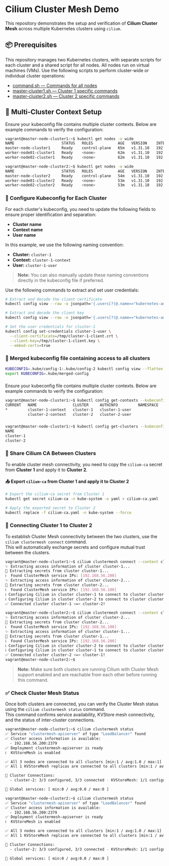 # Cilium Cluster Mesh Demo
This repository demonstrates the setup and verification of **Cilium Cluster Mesh** across multiple Kubernetes clusters using `cilium`.

## 📦 Prerequisites
This repository manages two Kubernetes clusters, with separate scripts for each cluster and a shared script for all nodes.
All nodes run on virtual machines (VMs). Use the following scripts to perform cluster-wide or individual cluster operations:
- [command.sh — Commands for all nodes](https://github.com/EEM0N/Cluster-Mesh-Using-Cilium/blob/main/command.sh)
- [master-cluster1.sh — Cluster 1 specific commands](https://github.com/EEM0N/Cluster-Mesh-Using-Cilium/blob/main/master-cluster1.sh)
- [master-cluster2.sh — Cluster 2 specific commands](https://github.com/EEM0N/Cluster-Mesh-Using-Cilium/blob/main/master-cluster2.sh)

## 🧩 Multi-Cluster Context Setup
Ensure your kubeconfig file contains multiple cluster contexts. Below are example commands to verify the configuration:
```bash
vagrant@master-node-cluster1:~$ kubectl get nodes -o wide
NAME                     STATUS   ROLES           AGE   VERSION    INTERNAL-IP     EXTERNAL-IP   OS-IMAGE             KERNEL-VERSION       CONTAINER-RUNTIME
master-node-cluster1     Ready    control-plane   65m   v1.31.10   192.168.56.10   <none>        Ubuntu 22.04.4 LTS   5.15.0-102-generic   containerd://1.7.27
worker-node01-cluster1   Ready    <none>          62m   v1.31.10   192.168.56.11   <none>        Ubuntu 22.04.4 LTS   5.15.0-102-generic   containerd://1.7.27
worker-node02-cluster1   Ready    <none>          62m   v1.31.10   192.168.56.12   <none>        Ubuntu 22.04.4 LTS   5.15.0-102-generic   containerd://1.7.27

vagrant@master-node-cluster2:~$ kubectl get nodes -o wide
NAME                     STATUS   ROLES           AGE   VERSION    INTERNAL-IP     EXTERNAL-IP   OS-IMAGE             KERNEL-VERSION       CONTAINER-RUNTIME  
master-node-cluster2     Ready    control-plane   54m   v1.31.10   192.168.56.20   <none>        Ubuntu 22.04.4 LTS   5.15.0-102-generic   containerd://1.7.27
worker-node01-cluster2   Ready    <none>          53m   v1.31.10   192.168.56.21   <none>        Ubuntu 22.04.4 LTS   5.15.0-102-generic   containerd://1.7.27
worker-node02-cluster2   Ready    <none>          53m   v1.31.10   192.168.56.22   <none>        Ubuntu 22.04.4 LTS   5.15.0-102-generic   containerd://1.7.27
```

### 🔧 Configure Kubeconfig for Each Cluster
For each cluster's kubeconfig, you need to update the following fields to ensure proper identification and separation:
- **Cluster name**
- **Context name**
- **User name**

In this example, we use the following naming convention:
- **Cluster:** `cluster-1`  
- **Context:** `cluster-1-context`  
- **User:** `cluster-1-user`

> **Note:** You can also manually update these naming conventions directly in the kubeconfig file if preferred.

Use the following commands to extract and set user credentials:
```bash
# Extract and decode the client certificate
kubectl config view --raw -o jsonpath='{.users[?(@.name=="kubernetes-admin")].user.client-certificate-data}' | base64 -d > /tmp/cluster-1-client.crt

# Extract and decode the client key
kubectl config view --raw -o jsonpath='{.users[?(@.name=="kubernetes-admin")].user.client-key-data}' | base64 -d > /tmp/cluster-1-client.key

# Set the user credentials for cluster-1
kubectl config set-credentials cluster-1-user \
  --client-certificate=/tmp/cluster-1-client.crt \
  --client-key=/tmp/cluster-1-client.key \
  --embed-certs=true
```

### 🔧 Merged kubeconfig file containing access to all clusters
```bash
KUBECONFIG=.kube/config-1:.kube/config-2 kubectl config view --flatten > .kube/merged-config
export KUBECONFIG=.kube/merged-config
```

### 
Ensure your kubeconfig file contains multiple cluster contexts. Below are example commands to verify the configuration:
```bash
vagrant@master-node-cluster1:~$ kubectl config get-contexts --kubeconfig=.kube/merged-config
CURRENT   NAME                CLUSTER     AUTHINFO         NAMESPACE
*         cluster-1-context   cluster-1   cluster-1-user
          cluster-2-context   cluster-2   cluster-2-user
```

### 
```bash
vagrant@master-node-cluster1:~$ kubectl config get-clusters --kubeconfig=.kube/merged-config
NAME
cluster-1
cluster-2
```

### 🔁 Share Cilium CA Between Clusters
To enable cluster mesh connectivity, you need to copy the `cilium-ca` secret from **Cluster 1** and apply it to **Cluster 2**.
#### 📤 Export `cilium-ca` from Cluster 1 and apply it to Cluster 2

```bash
# Export the cilium-ca secret from Cluster 1
kubectl get secret cilium-ca -n kube-system -o yaml > cilium-ca.yaml

# Apply the exported secret to Cluster 2
kubectl replace -f cilium-ca.yaml -n kube-system --force
```

### 🔗 Connecting Cluster 1 to Cluster 2
To establish Cluster Mesh connectivity between the two clusters, use the `cilium clustermesh connect` command.  
This will automatically exchange secrets and configure mutual trust between the clusters.

```bash
vagrant@master-node-cluster1:~$ cilium clustermesh connect --context cluster-1-context --destination-context cluster-2-context  
✨ Extracting access information of cluster cluster-1...
🔑 Extracting secrets from cluster cluster-1...
ℹ️  Found ClusterMesh service IPs: [192.168.56.200]
✨ Extracting access information of cluster cluster-2...
🔑 Extracting secrets from cluster cluster-2...
ℹ️  Found ClusterMesh service IPs: [192.168.56.100]
ℹ️ Configuring Cilium in cluster cluster-1 to connect to cluster cluster-2
ℹ️ Configuring Cilium in cluster cluster-2 to connect to cluster cluster-1
✅ Connected cluster cluster-1 <=> cluster-2!
```
```bash
vagrant@master-node-cluster2:~$ cilium clustermesh connect --context cluster-2-context --destination-context cluster-1-context  
✨ Extracting access information of cluster cluster-2...
🔑 Extracting secrets from cluster cluster-2...
ℹ️  Found ClusterMesh service IPs: [192.168.56.100]
✨ Extracting access information of cluster cluster-1...
🔑 Extracting secrets from cluster cluster-1...
ℹ️  Found ClusterMesh service IPs: [192.168.56.200]
ℹ️ Configuring Cilium in cluster cluster-2 to connect to cluster cluster-1
ℹ️ Configuring Cilium in cluster cluster-1 to connect to cluster cluster-2
✅ Connected cluster cluster-2 <=> cluster-1!
vagrant@master-node-cluster2:~$ 
```
> **Note:** Make sure both clusters are running Cilium with Cluster Mesh support enabled and are reachable from each other before running this command.

### ✅ Check Cluster Mesh Status

Once both clusters are connected, you can verify the Cluster Mesh status using the `cilium clustermesh status` command.  
This command confirms service availability, KVStore mesh connectivity, and the status of inter-cluster connections.

```bash
vagrant@master-node-cluster1:~$ cilium clustermesh status
✅ Service "clustermesh-apiserver" of type "LoadBalancer" found
✅ Cluster access information is available:
  - 192.168.56.200:2379
✅ Deployment clustermesh-apiserver is ready
ℹ️  KVStoreMesh is enabled

✅ All 3 nodes are connected to all clusters [min:1 / avg:1.0 / max:1]
✅ All 1 KVStoreMesh replicas are connected to all clusters [min:1 / avg:1.0 / max:1]     

🔌 Cluster Connections:
  - cluster-2: 3/3 configured, 3/3 connected - KVStoreMesh: 1/1 configured, 1/1 connected

🔀 Global services: [ min:0 / avg:0.0 / max:0 ]
```
```bash
vagrant@master-node-cluster2:~$ cilium clustermesh status
✅ Service "clustermesh-apiserver" of type "LoadBalancer" found
✅ Cluster access information is available:
  - 192.168.56.200:2379
✅ Deployment clustermesh-apiserver is ready
ℹ️  KVStoreMesh is enabled

✅ All 3 nodes are connected to all clusters [min:1 / avg:1.0 / max:1]
✅ All 1 KVStoreMesh replicas are connected to all clusters [min:1 / avg:1.0 / max:1]     

🔌 Cluster Connections:
  - cluster-2: 3/3 configured, 3/3 connected - KVStoreMesh: 1/1 configured, 1/1 connected

🔀 Global services: [ min:0 / avg:0.0 / max:0 ]
```